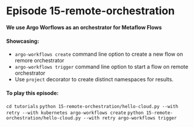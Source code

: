 # Episode 15-remote-orchestration

**We use Argo Worflows as an orchestrator for Metaflow Flows**

#### Showcasing:
- `argo-workflows create` command line option to create a new flow on remore orchestrator
- `argo-workflows trigger` command line option to start a flow on remote orchestrator
- Use `project` decorator to create distinct namespaces for results.

#### To play this episode:
`cd tutorials`
`python 15-remote-orchestration/hello-cloud.py --with retry --with kubernetes argo-workflows create`
`python 15-remote-orchestration/hello-cloud.py --with retry argo-workflows trigger`